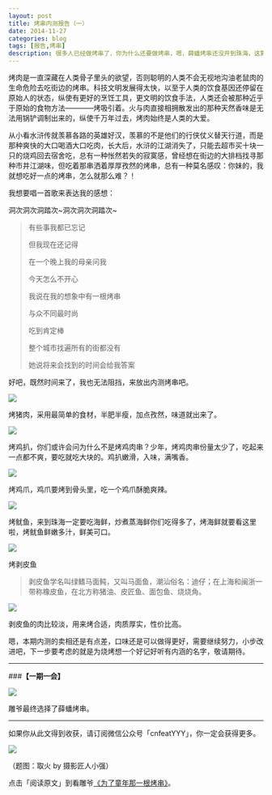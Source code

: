 ```yaml
---
layout: post
title: 烤串内测报告（一）
date: 2014-11-27
categories: blog
tags: [报告,烤串]
description: 很多人已经做烤串了，你为什么还要做烤串，嗯，薛蟠烤串还没开到珠海，这算是优势吗？
---
```


烤肉是一直深藏在人类骨子里头的欲望，否则聪明的人类不会无视地沟油老鼠肉的生命危险去吃街边的烤串。科技文明发展得太快，以至于人类的饮食基因还停留在原始人的状态，纵使有更好的烹饪工具，更文明的饮食手法，人类还会被那种近乎于原始的食物方法————烤吸引着。火与肉直接相拥散发出的那种天然香味是无法用锅铲调制出来的，纵使千万年过去，烤肉始终是人类的大爱。

从小看水浒传就羡慕各路的英雄好汉，羡慕的不是他们的行侠仗义替天行道，而是那种爽快的大口喝酒大口吃肉，长大后，水浒的江湖消失了，只能去超市买十块一只的烧鸡回去宿舍吃，总有一种怅然若失的寂寞感，曾经想在街边的大排档找寻那种市井江湖味，但吃着那串洒着厚厚孜然的烤串，总有一种莫名感叹：你妹的，我就想吃好一点的烤串，怎么就那么难？！

我想要唱一首歌来表达我的感想：

洞次洞次洞踏次~洞次洞次洞踏次~

>有些事我都已忘记
>
>但我现在还记得
>
>在一个晚上我的母亲问我
>
>今天怎么不开心
>
>我说在我的想象中有一根烤串
>
>与众不同最时尚
>
>吃到肯定棒
>
>整个城市找遍所有的街都没有
>
>她说将来会找到的时间会给我答案

好吧，既然时间来了，我也无法阻挡，来放出内测烤串吧。

![](http://cnfeat.qiniudn.com/DSC04151.JPG)

烤猪肉，采用最简单的食材，半肥半瘦，加点孜然，味道就出来了。

![](http://cnfeat.qiniudn.com/DSC04153.JPG)

烤鸡扒，你们或许会问为什么不是烤鸡肉串？少年，烤鸡肉串份量太少了，吃起来一点都不爽，要吃就吃大块的。鸡扒嫩滑，入味，满嘴香。

![](http://cnfeat.qiniudn.com/DSC04154.JPG)

烤鸡爪，鸡爪要烤到骨头里，吃一个鸡爪酥脆爽辣。

![](http://cnfeat.qiniudn.com/DSC04164.JPG)

烤鱿鱼，来到珠海一定要吃海鲜，炒煮蒸海鲜你们吃得多了，烤海鲜就要看这里啦，烤鱿鱼鲜嫩多汁，鲜美可口。

![](http://cnfeat.qiniudn.com/DSC04170.JPG)

烤剥皮鱼

>剥皮鱼学名叫绿鳍马面鲀，又叫马面鱼，潮汕俗名：迪仔；在上海和闽浙一带称橡皮鱼，在北方称猪油、皮匠鱼、面包鱼、烧烧角。

![](http://cnfeat.qiniudn.com/DSC04173.JPG)

剥皮鱼的肉比较淡，用来烤合适，肉质厚实，性价比高。

嗯，本期内测的卖相还是有点差，口味还是可以做得更好，需要继续努力，小步改进吧，下一步要考虑的就是为烧烤想一个好记好听有内涵的名字，敬请期待。


---

###**【一期一会】**

![](http://cnfeat.qiniudn.com/Image-000-11-25-09-22.png)

雕爷最终选择了薛蟠烤串。


----

如果你从此文得到收获，请订阅微信公众号「cnfeatYYY」，你一定会获得更多。

![](http://cnfeat.qiniudn.com/signitrue-2014-11-15.jpg)

（题图：取火 by 摄影匠人小强）

点击「阅读原文」到看雕爷[《为了童年那一根烤串》](http://chuansongme.com/n/365661)。














